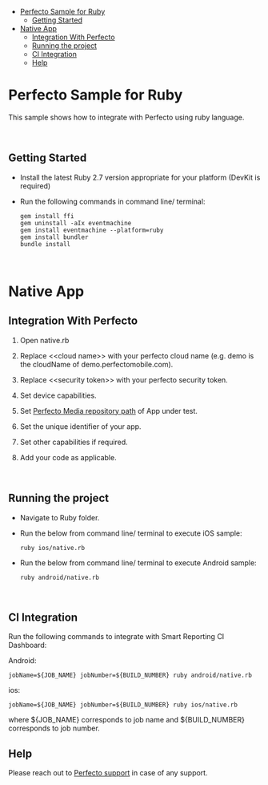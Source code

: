 - [Perfecto Sample for Ruby](#perfecto-sample-for-ruby)
  - [Getting Started](#getting-started)
- [Native App](#native-app)
  - [Integration With Perfecto](#integration-with-perfecto)
  - [Running the project](#running-the-project)
  - [CI Integration](#ci-integration)
  - [Help](#help)

# Perfecto Sample for Ruby

This sample shows how to integrate with Perfecto using ruby language. 

</br>

## Getting Started

- Install the latest Ruby 2.7 version appropriate for your platform  (DevKit is required)

- Run the following commands in command line/ terminal:

      gem install ffi
      gem uninstall -aIx eventmachine
      gem install eventmachine --platform=ruby
      gem install bundler
      bundle install

</br>

# Native App

## Integration With Perfecto

1. Open native.rb
   
2. Replace <\<cloud name>> with your perfecto cloud name (e.g. demo is the cloudName of demo.perfectomobile.com).

3. Replace <\<security token>> with your perfecto security token.

4. Set device capabilities.

5. Set [Perfecto Media repository path](https://developers.perfectomobile.com/display/TT/Upload+a+file+to+the+repository+via+API+using+Postman+or+cURL) of App under test.

6. Set the unique identifier of your app.

7. Set other capabilities if required.
   
8. Add your code as applicable.

 </br>


## Running the project

- Navigate to Ruby folder.

- Run the below from command line/ terminal to execute iOS sample:

  `ruby ios/native.rb`

- Run the below from command line/ terminal to execute Android sample:

  `ruby android/native.rb`

</br>


## CI Integration

Run the following commands to integrate with Smart Reporting CI Dashboard:

Android:

    jobName=${JOB_NAME} jobNumber=${BUILD_NUMBER} ruby android/native.rb

ios:

    jobName=${JOB_NAME} jobNumber=${BUILD_NUMBER} ruby ios/native.rb

where \${JOB_NAME} corresponds to job name and \${BUILD_NUMBER} corresponds to job number.

## Help

Please reach out to [Perfecto support](https://support.perfecto.io) in case of any support.